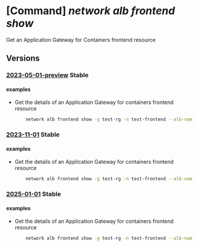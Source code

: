 # [Command] _network alb frontend show_

Get an Application Gateway for Containers frontend resource

## Versions

### [2023-05-01-preview](/Resources/mgmt-plane/L3N1YnNjcmlwdGlvbnMve30vcmVzb3VyY2Vncm91cHMve30vcHJvdmlkZXJzL21pY3Jvc29mdC5zZXJ2aWNlbmV0d29ya2luZy90cmFmZmljY29udHJvbGxlcnMve30vZnJvbnRlbmRzL3t9/2023-05-01-preview.xml) **Stable**

<!-- mgmt-plane /subscriptions/{}/resourcegroups/{}/providers/microsoft.servicenetworking/trafficcontrollers/{}/frontends/{} 2023-05-01-preview -->

#### examples

- Get the details of an Application Gateway for containers frontend resource
    ```bash
        network alb frontend show -g test-rg -n test-frontend --alb-name test-alb
    ```

### [2023-11-01](/Resources/mgmt-plane/L3N1YnNjcmlwdGlvbnMve30vcmVzb3VyY2Vncm91cHMve30vcHJvdmlkZXJzL21pY3Jvc29mdC5zZXJ2aWNlbmV0d29ya2luZy90cmFmZmljY29udHJvbGxlcnMve30vZnJvbnRlbmRzL3t9/2023-11-01.xml) **Stable**

<!-- mgmt-plane /subscriptions/{}/resourcegroups/{}/providers/microsoft.servicenetworking/trafficcontrollers/{}/frontends/{} 2023-11-01 -->

#### examples

- Get the details of an Application Gateway for containers frontend resource
    ```bash
        network alb frontend show -g test-rg -n test-frontend --alb-name test-alb
    ```

### [2025-01-01](/Resources/mgmt-plane/L3N1YnNjcmlwdGlvbnMve30vcmVzb3VyY2Vncm91cHMve30vcHJvdmlkZXJzL21pY3Jvc29mdC5zZXJ2aWNlbmV0d29ya2luZy90cmFmZmljY29udHJvbGxlcnMve30vZnJvbnRlbmRzL3t9/2025-01-01.xml) **Stable**

<!-- mgmt-plane /subscriptions/{}/resourcegroups/{}/providers/microsoft.servicenetworking/trafficcontrollers/{}/frontends/{} 2025-01-01 -->

#### examples

- Get the details of an Application Gateway for containers frontend resource
    ```bash
        network alb frontend show -g test-rg -n test-frontend --alb-name test-alb
    ```
